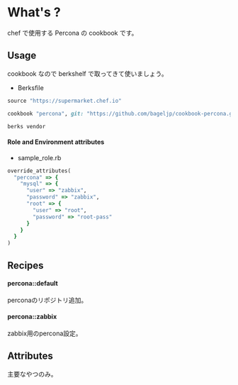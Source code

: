 What's ?
===============
chef で使用する Percona の cookbook です。

Usage
-----
cookbook なので berkshelf で取ってきて使いましょう。

* Berksfile
```ruby
source "https://supermarket.chef.io"

cookbook "percona", git: "https://github.com/bageljp/cookbook-percona.git"
```

```
berks vendor
```

#### Role and Environment attributes

* sample_role.rb
```ruby
override_attributes(
  "percona" => {
    "mysql" => {
      "user" => "zabbix",
      "password" => "zabbix",
      "root" => {
        "user" => "root",
        "password" => "root-pass"
      }
    }
  }
)
```

Recipes
----------

#### percona::default
perconaのリポジトリ追加。

#### percona::zabbix
zabbix用のpercona設定。

Attributes
----------

主要なやつのみ。

